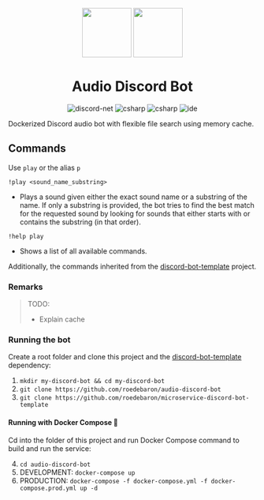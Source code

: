 <p align="center">
  <img width="100" src="https://pnggrid.com/wp-content/uploads/2021/05/Discord-Logo-Circle-768x768.png">  
  <img width="100" src="https://o.remove.bg/downloads/8c5cefbb-85d7-432f-b40a-bd602ecd0fd4/12-126102_music-wave-png-audio-wave-icon-png-transparent-removebg-preview.png">
</p>

<h1 align="center">Audio Discord Bot</h1>

<p align="center">
  <img src="https://img.shields.io/badge/discord--net--labs-v3.1.7-blue" alt="discord-net" style="max-width:100%;">
  <img src="https://img.shields.io/badge/C%23-8.0-blue" alt="csharp" style="max-width:100%;"> 
  <img src="https://img.shields.io/badge/.NET Core-3.1-blue" alt="csharp" style="max-width:100%;"> 
  <img src="https://img.shields.io/badge/IDE-VS2019-purple" alt="ide" style="max-width:100%;">
</p>

Dockerized Discord audio bot with flexible file search using memory cache.

## Commands

Use `play` or the alias `p`

`!play <sound_name_substring>`
- Plays a sound given either the exact sound name or a substring of the name. If only a substring is provided, the bot tries to find the best match for the requested sound by looking for sounds that either starts with or contains the substring (in that order).

`!help play` 
- Shows a list of all available commands.

Additionally, the commands inherited from the [discord-bot-template](https://github.com/roedebaron/microservice-discord-bot-template) project.

### Remarks


> TODO: 
> - Explain cache






### Running the bot

Create a root folder and clone this project and the [discord-bot-template](https://github.com/roedebaron/microservice-discord-bot-template) dependency: 

1. `mkdir my-discord-bot && cd my-discord-bot`
2. `git clone https://github.com/roedebaron/audio-discord-bot`
3. `git clone https://github.com/roedebaron/microservice-discord-bot-template`

#### Running with Docker Compose 🐳

Cd into the folder of this project and run Docker Compose command to build and run the service:

4. `cd audio-discord-bot`
5. DEVELOPMENT: `docker-compose up`
6. PRODUCTION: `docker-compose -f docker-compose.yml -f docker-compose.prod.yml up -d`





